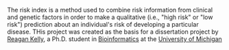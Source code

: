 The risk index is a method used to combine risk information from clinical and genetic factors in order to make a qualitative (i.e., "high risk" or "low risk") prediction about an individual's risk of developing a particular disease. THis project was created as the basis for a dissertation project by [Reagan Kelly](http://www.reagank.com), a Ph.D. student in [Bioinformatics](http://www.bioinformatics.med.umich.edu) at the [University of Michigan](http://www.umich.edu)